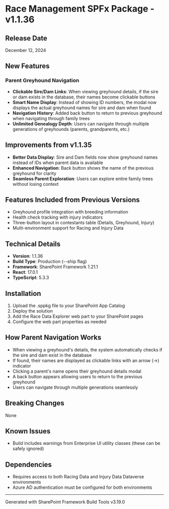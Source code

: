 # Race Management SPFx Package - v1.1.36

## Release Date
December 12, 2024

## New Features
### Parent Greyhound Navigation
- **Clickable Sire/Dam Links**: When viewing greyhound details, if the sire or dam exists in the database, their names become clickable buttons
- **Smart Name Display**: Instead of showing ID numbers, the modal now displays the actual greyhound names for sire and dam when found
- **Navigation History**: Added back button to return to previous greyhound when navigating through family trees
- **Unlimited Genealogy Depth**: Users can navigate through multiple generations of greyhounds (parents, grandparents, etc.)

## Improvements from v1.1.35
- **Better Data Display**: Sire and Dam fields now show greyhound names instead of IDs when parent data is available
- **Enhanced Navigation**: Back button shows the name of the previous greyhound for clarity
- **Seamless Parent Exploration**: Users can explore entire family trees without losing context

## Features Included from Previous Versions
- Greyhound profile integration with breeding information
- Health check tracking with injury indicators
- Three-button layout in contestants table (Details, Greyhound, Injury)
- Multi-environment support for Racing and Injury Data

## Technical Details
- **Version**: 1.1.36
- **Build Type**: Production (--ship flag)
- **Framework**: SharePoint Framework 1.21.1
- **React**: 17.0.1
- **TypeScript**: 5.3.3

## Installation
1. Upload the .sppkg file to your SharePoint App Catalog
2. Deploy the solution
3. Add the Race Data Explorer web part to your SharePoint pages
4. Configure the web part properties as needed

## How Parent Navigation Works
- When viewing a greyhound's details, the system automatically checks if the sire and dam exist in the database
- If found, their names are displayed as clickable links with an arrow (→) indicator
- Clicking a parent's name opens their greyhound details modal
- A back button appears allowing users to return to the previous greyhound
- Users can navigate through multiple generations seamlessly

## Breaking Changes
None

## Known Issues
- Build includes warnings from Enterprise UI utility classes (these can be safely ignored)

## Dependencies
- Requires access to both Racing Data and Injury Data Dataverse environments
- Azure AD authentication must be configured for both environments

---
Generated with SharePoint Framework Build Tools v3.19.0